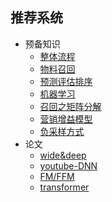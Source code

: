 ## 推荐系统
   - 预备知识
        - [整体流程](/paper/pipeline1.md)
        - [物料召回](/paper/pipeline2.md)
        - [预测评估排序](/paper/pipeline3.md)
        - [机器学习](/paper/pipeline4.md)
        - [召回之矩阵分解](/paper/pipeline5.md)
        - [营销增益模型](/paper/upliftmodel.md)
        - [负采样方式](/paper/NegativeSampling.md)
   - 论文
        - [wide&deep](/paper/wide&deep.md)
        - [youtube-DNN](/paper/youtube-DNN.md)
        - [FM/FFM](/paper/FM.md)
        - [transformer](/paper/transformer.md)